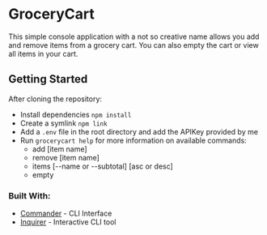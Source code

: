 # GroceryCart
This simple console application with a not so creative name allows you add and remove items from a grocery cart. You can also empty the cart or view all items in your cart. 

## Getting Started
After cloning the repository: 

- Install dependencies `npm install`
- Create a  symlink `npm link`
- Add a `.env` file in the root directory and add the APIKey provided by me 
- Run `grocerycart help` for more information on available commands:
  - add [item name]
  - remove [item name]
  - items [--name or --subtotal] [asc or desc]
  - empty

### Built With:

* [Commander](https://www.npmjs.com/package/commander) - CLI Interface
* [Inquirer](https://www.npmjs.com/package/inquirer) - Interactive CLI tool

